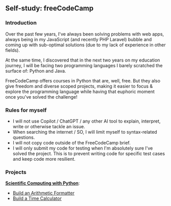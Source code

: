 ## Self-study: freeCodeCamp

### Introduction
Over the past few years, I've always been solving problems with web apps, always being in my JavaScript (and recently PHP Laravel) bubble and coming up with sub-optimal solutions (due to my lack of experience in other fields).

At the same time, I discovered that in the next two years on my education journey, I will be facing two programming languages I barely scratched the surface of: Python and Java. 

FreeCodeCamp offers courses in Python that are, well, free. But they also give freedom and diverse scoped projects, making it easier to focus & explore the programming language while having that euphoric moment once you've solved the challenge!

### Rules for myself
- I will not use Copilot / ChatGPT / any other AI tool to explain, interpret, write or otherwise tackle an issue.
- When searching the internet / SO, I will limit myself to syntax-related questions.
- I will not copy code outside of the FreeCodeCamp brief.
- I will only submit my code for testing when I'm absolutely sure I've solved the project. This is to prevent writing code for specific test cases and keep code more resilient.

### Projects
[**Scientific Computing with Python**](https://github.com/ChrisvanChip/FreeCodeCamp/tree/main/Sci-Comp-Python):
- [Build an Arithmetic Formatter]()
- [Build a Time Calculator]()
